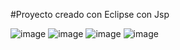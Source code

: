 
#Proyecto creado con Eclipse con Jsp

![image](https://github.com/floreschris/Jakarta-Jsp/assets/97532730/c6f87a1a-e1a2-44b3-8c68-6c416b4e83c3)
![image](https://github.com/floreschris/Jakarta-Jsp/assets/97532730/7f4c4380-4208-4e40-b2c1-deb1d16a7484)
![image](https://github.com/floreschris/Jakarta-Jsp/assets/97532730/8f5fd774-de34-4b5c-a1a6-3b5bb065faef)
![image](https://github.com/floreschris/Jakarta-Jsp/assets/97532730/7feb43ca-aa75-43de-8d6e-50352e31df74)
